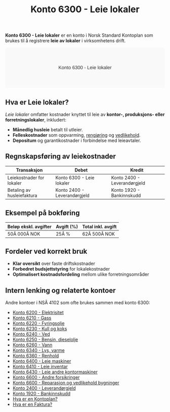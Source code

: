 ﻿---
title: "Konto 6300 - Leie lokaler"
meta_title: "6300-leie-lokaler"
meta_description: '**Konto 6300 - Leie lokaler** er en konto i Norsk Standard Kontoplan som brukes til å registrere **leie av lokaler** i virksomhetens drift.'
slug: 6300-leie-lokaler
type: blog
layout: pages/single
---

**Konto 6300 - Leie lokaler** er en konto i Norsk Standard Kontoplan som brukes til å registrere **leie av lokaler** i virksomhetens drift.

![Illustrasjon av konto 6300 Leie lokaler](6300-leie-lokaler-image.svg)

## Hva er Leie lokaler?

*Leie lokaler* omfatter kostnader knyttet til leie av **kontor-, produksjons- eller forretningslokaler**, inkludert:

* **Månedlig husleie** betalt til utleier.
* **Felleskostnader** som oppvarming, [rengjøring](/blogs/kontoplan/6360-renhold "Konto 6360 - Renhold") og [vedlikehold](/blogs/kontoplan/7020-vedlikehold "Konto 7020 - Vedlikehold").
* **Depositum** og garantikostnader i forbindelse med leieavtaler.

## Regnskapsføring av leiekostnader

| Transaksjon                | Debet                          | Kredit                       |
|----------------------------|--------------------------------|------------------------------|
| Leiekostnader for lokaler  | Konto 6300 - Leie lokaler      | Konto 2400 - Leverandørgjeld |
| Betaling av husleiefaktura | Konto 2400 - Leverandørgjeld   | Konto 1920 - Bankinnskudd    |

## Eksempel på bokføring

| Beløp ekskl. avgifter | Avgift (%) | Total inkl. avgift |
|-----------------------|------------|--------------------|
| 50Â 000Â NOK            | 25Â %       | 62Â 500Â NOK         |

## Fordeler ved korrekt bruk

* **Klar oversikt** over faste driftskostnader
* **Forbedret budsjettstyring** for lokalekostnader
* **Optimalisert kostnadsfordeling** mellom ulike forretningsområder

## Intern lenking og relaterte kontoer

Andre kontoer i NSÂ 4102 som ofte brukes sammen med konto 6300:

* [Konto 6200 - Elektrisitet](/blogs/kontoplan/6200-elektrisitet "Konto 6200 - Elektrisitet")
* [Konto 6210 - Gass](/blogs/kontoplan/6210-gass "Konto 6210 - Gass")
* [Konto 6220 - Fyringsolje](/blogs/kontoplan/6220-fyringsolje "Konto 6220 - Fyringsolje")
* [Konto 6230 - Kull og koks](/blogs/kontoplan/6230-kull-koks "Konto 6230 - Kull og koks")
* [Konto 6240 - Ved](/blogs/kontoplan/6240-ved "Konto 6240 - Ved")
* [Konto 6250 - Bensin, dieselolje](/blogs/kontoplan/6250-bensin-dieselolje "Konto 6250 - Bensin, dieselolje")
* [Konto 6260 - Vann](/blogs/kontoplan/6260-vann "Konto 6260 - Vann")
* [Konto 6340 - Lys, varme](/blogs/kontoplan/6340-lys-varme "Konto 6340 - Lys, varme")
* [Konto 6360 - Renhold](/blogs/kontoplan/6360-renhold "Konto 6360 - Renhold")
* [Konto 6400 - Leie maskiner](/blogs/kontoplan/6400-leie-maskiner "Konto 6400 - Leie maskiner")
* [Konto 6410 - Leie inventar](/blogs/kontoplan/6410-leie-inventar "Konto 6410 - Leie inventar")
* [Konto 6430 - Leie andre kontormaskiner](/blogs/kontoplan/6430-leie-andre-kontormaskiner "Konto 6430 - Leie andre kontormaskiner")
* [Konto 6600 - Andre forsikringer](/blogs/kontoplan/6600-andre-forsikringer "Konto 6600 - Andre forsikringer")
* [Konto 6600 - Reparasjon og vedlikehold bygninger](/blogs/kontoplan/6600-reparasjon-og-vedlikehold-bygninger "Konto 6600 - Reparasjon og vedlikehold bygninger")
* [Konto 2400 - Leverandørgjeld](/blogs/kontoplan/2400-leverandorgjeld "Konto 2400 - Leverandørgjeld")
* [Konto 1920 - Bankinnskudd](/blogs/kontoplan/1920-bankinnskudd "Konto 1920 - Bankinnskudd")
* [Hva er en Kontoplan?](/blogs/regnskap/hva-er-kontoplan "Hva er en Kontoplan? Komplett Guide til Kontoplaner i Norsk Regnskap")
* [Hva er en Faktura?](/blogs/regnskap/hva-er-en-faktura "Hva er en Faktura? En Guide til Norske Fakturakrav")






